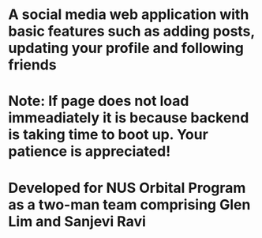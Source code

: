 # A social media web application with basic features such as adding posts, updating your profile and following friends 
# Note: If page does not load immeadiately it is because backend is taking time to boot up. Your patience is appreciated!

# Developed for NUS Orbital Program as a two-man team comprising Glen Lim and Sanjevi Ravi

